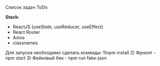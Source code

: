 Список задач ToDo

**Stack:**

- ReactJS (useState, useReducer, useEffect)
- React Router
- Axios
- classnames


Для запуска необходимо сделать команды:
1)npm install
2) Фрнонт - npm start
3) Фейковый бек -  npm run fake-json
